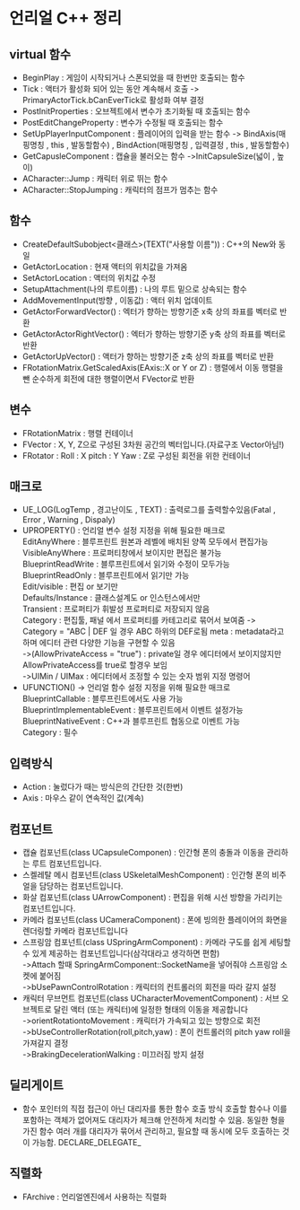 # 언리얼 C++ 정리

## virtual 함수
- BeginPlay : 게임이 시작되거나 스폰되었을 때 한번만 호출되는 함수  
- Tick : 액터가 활성화 되어 있는 동안 계속해서 호출 -> PrimaryActorTick.bCanEverTick로 활성화 여부 결정  
- PostInitProperties : 오브젝트에서 변수가 초기화될 때 호출되는 함수  
- PostEditChangeProperty : 변수가 수정될 때 호출되는 함수  
- SetUpPlayerInputComponent : 플레이어의 입력을 받는 함수 -> BindAxis(매핑명칭 , this , 발동할함수) , BindAction(매핑명칭 , 입력결정 , this , 발동할함수)
- GetCapusleComponent : 캡슐을 불러오는 함수
->InitCapsuleSize(넓이 , 높이)
- ACharacter::Jump : 캐릭터 위로 뛰는 함수
- ACharacter::StopJumping : 캐릭터의 점프가 멈추는 함수

## 함수
- CreateDefaultSubobject<클래스>(TEXT("사용할 이름")) : C++의 New와 동일
- GetActorLocation : 현재 액터의 위치값을 가져옴
- SetActorLocation : 액터의 위치값 수정
- SetupAttachment(나의 루트이름) : 나의 루트 밑으로 상속되는 함수
- AddMovementInput(방향 , 이동값) : 액터 위치 업데이트
- GetActorForwardVector() : 엑터가 향하는 방향기준 x축 상의 좌표를 벡터로 반환
- GetActorActorRightVector() : 엑터가 향하는 방향기준 y축 상의 좌표를 벡터로 반환
- GetActorUpVector() : 액터가 향하는 방향기준 z축 상의 좌표를 벡터로 반환
- FRotationMatrix.GetScaledAxis(EAxis::X or Y or Z) : 행렬에서 이동 행렬을 뺀 순수하게 회전에 대한 행렬이면서 FVector로 반환

## 변수
- FRotationMatrix : 행렬 컨테이너
- FVector : X, Y, Z으로 구성된 3차원 공간의 벡터입니다.(자료구조 Vector아님!)
- FRotator : Roll : X pitch : Y  Yaw : Z로 구성된 회전을 위한 컨테이너

## 매크로
- UE_LOG(LogTemp , 경고난이도 , TEXT) : 출력로그를 출력할수있음(Fatal , Error , Warning , Dispaly)
- UPROPERTY() : 언리얼 변수 설정 지정을 위해 필요한 매크로  
EditAnyWhere : 블루프린트 원본과 레벨에 배치된 양쪽 모두에서 편집가능  
VisibleAnyWhere : 프로퍼티창에서 보이지만 편집은 불가능  
BlueprintReadWrite : 블루프린트에서 읽기와 수정이 모두가능  
BlueprintReadOnly : 블루프린트에서 읽기만 가능  
Edit/visible : 편집 or 보기만  
Defaults/Instance : 클래스설계도 or 인스턴스에서만  
Transient : 프로퍼티가 휘발성 프로퍼티로 저장되지 않음  
Category : 편집툴, 패널 에서 프로퍼티를 카테고리로 묶어서 보여줌 -> Category = "ABC | DEF  일 경우 ABC 하위의 DEF로됨
meta : metadata라고 하며 에디터 관련 다양한 기능을 구현할 수 있음  
->(AllowPrivateAccess = "true") : private일 경우 에디터에서 보이지않지만 AllowPrivateAccess를 true로 할경우 보임  
->UIMin / UIMax : 에디터에서 조정할 수 있는 숫자 범위 지정 명령어  
- UFUNCTION() -> 언리얼 함수 설정 지정을 위해 필요한 매크로  
BlueprintCallable : 블루프린트에서도 사용 가능   
BlueprintImplementableEvent  : 블루프린트에서 이벤트 설정가능  
BlueprintNativeEvent  : C++과 블루프린트 협동으로 이벤트 가능  
Category : 필수

## 입력방식
- Action : 눌렀다가 때는 방식은의 간단한 것(한번)
- Axis : 마우스 같이 연속적인 값(계속)

## 컴포넌트
- 캡슐 컴포넌트(class UCapsuleComponen) : 인간형 폰의 충돌과 이동을 관리하는 루트 컴포넌트입니다. 
- 스켈레탈 메시 컴포넌트(class USkeletalMeshComponent) : 인간형 폰의 비주얼을 담당하는 컴포넌트입니다.
- 화살 컴포넌트(class UArrowComponent) : 편집을 위해 시선 방향을 가리키는 컴포넌트입니다. 
- 카메라 컴포넌트(class UCameraComponent) : 폰에 빙의한 플레이어의 화면을 렌더링할 카메라 컴포넌트입니다
- 스프링암 컴포넌트(class USpringArmComponent) : 카메라 구도를 쉽게 세팅할 수 있게 제공하는 컴포넌트입니다(삼각대라고 생각하면 편함)  
->Attach 할때 SpringArmComponent::SocketName을 넣어줘야 스프링암 소켓에 붙어짐  
->bUsePawnControlRotation : 캐릭터의 컨트롤러의 회전을 따라 갈지 설정 
- 캐릭터 무브먼트 컴포넌트(class UCharacterMovementComponent) : 서브 오브젝트로 달린 액터 (또는 캐릭터)에 일정한 형태의 이동을 제공합니다  
->orientRotationtoMovement : 캐릭터가 가속되고 있는 방향으로 회전  
->bUseControllerRotation(roll,pitch,yaw) : 폰이 컨트롤러의 pitch yaw roll을 가져갈지 결정  
->BrakingDecelerationWalking : 미끄러짐 방지 설정  
 
## 딜리게이트
- 함수 포인터의 직접 접근이 아닌 대리자를 통한 함수 호출 방식 
호출할 함수나 이를 포함하는 객체가 없어져도 대리자가 체크해 안전하게 처리할 수 있음. 
동일한 형을 가진 함수 여러 개를 대리자가 묶어서 관리하고, 필요할 때 동시에 모두 호출하는 것이 가능함.
DECLARE_DELEGATE_

## 직렬화
- FArchive : 언리얼엔진에서 사용하는 직렬화